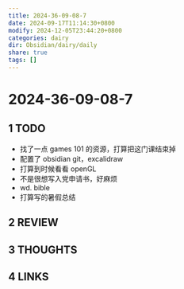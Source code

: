 ```yaml
---
title: 2024-36-09-08-7
date: 2024-09-17T11:14:30+0800
modify: 2024-12-05T23:44:20+0800
categories: dairy
dir: Obsidian/dairy/daily
share: true
tags: []
---
```


# 2024-36-09-08-7

## 1 TODO

- 找了一点 games 101 的资源，打算把这门课结束掉
- 配置了 obsidian git，excalidraw
- 打算到时候看看 openGL
- 不是很想写入党申请书，好麻烦  
- wd. bible
- 打算写的暑假总结

## 2 REVIEW

## 3 THOUGHTS

## 4 LINKS
